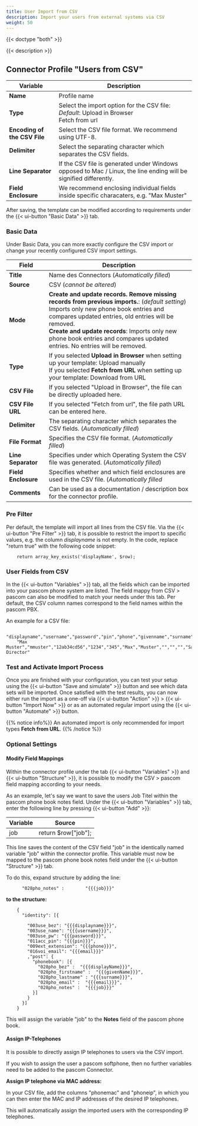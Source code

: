 ```yaml
---
title: User Import from CSV 
description: Import your users from external systems via CSV
weight: 50
---
```


{{< doctype "both" >}}

{{< description >}}


## Connector Profile "Users from CSV"

|Variable|Description|
|---|---|
|**Name**|Profile name|
|**Type**|Select the import option for the CSV file: <br/>*Default*: Upload in Browser<br/>Fetch from url|
|**Encoding of the CSV File**|Select the CSV file format. We recommend using UTF-8.|
|**Delimiter**|Select the separating character which separates the CSV fields.|
|**Line Separator**|If the CSV file is generated under Windows opposed to Mac / Linux, the line ending will be signified differently.|
|**Field Enclosure**|We recommend enclosing individual fields inside specific characaters, e.g. "Max Muster"|

After saving, the template can be modified according to requirements under the {{< ui-button "Basic Data" >}} tab.

### Basic Data

Under Basic Data, you can more exactly configure the CSV import or change your recently configured CSV import settings.

|Field|Description|
|---|---|
|**Title**|Name des Connectors (*Automatically filled*)|
|**Source**|CSV (*cannot be altered*)|
|**Mode**|**Create and update records. Remove missing records from previous imports.**: (*default setting*) Imports only new phone book entries and compares updated entries, old entries will be removed.<br/>**Create and update records**: Imports only new phone book entries and compares updated entries. No entries will be removed.|
|**Type**|If you selected **Upload in Browser** when setting up your template: Upload manually<br/>If you selected **Fetch from URL** when setting up your template: Download from URL|
|**CSV File**|If you selected "Upload in Browser", the file can be directly uploaded here.|
|**CSV File URL**|If you selected "Fetch from url", the file path URL can be entered here.|
|**Delimiter**|The separating character which separates the CSV fields. (*Automatically filled*)|
|**File Format**|Specifies the CSV file format. (*Automatically filled*)|
|**Line Separator**|Specifies under which Operating System the CSV file was generated. (*Automatically filled*)|
|**Field Enclosure**|Specifies whether and which field enclosures are used in the CSV file. (*Automatically filled*|
|**Comments**|Can be used as a documentation / description box for the connector profile.|


### Pre Filter

Per default, the template will import all lines from the CSV file. Via the {{< ui-button "Pre Filter" >}} tab, it is possible to restrict the import to specific values, e.g. the column *displayname* is not empty. In the code, replace "return true" with the following code snippet:

        return array_key_exists('displayName', $row);


### User Fields from CSV

In the {{< ui-button "Variables" >}} tab, all the fields which can be imported into your pascom phone system are listed. 
The field mappy from CSV > pascom can also be modified to match your needs under this tab.
Per default, the CSV column names correspond to the field names within the pascom PBX.

An example for a CSV file:

        "displayname","username","password","pin","phone","givenname","surname","email","mobile","homephone","job"
        "Max Muster","mmuster","12ab34cd56","1234","345","Max","Muster","","","","Sales Director"


### Test and Activate Import Process

Once you are finished with your configuration, you can test your setup using the {{< ui-button "Save and simulate" >}} button and see which data sets will be imported. Once satisfied with the test results, you can now either run the import as a one-off via {{< ui-button "Action" >}} > {{< ui-button "Import Now" >}} or as an automated regular import using the {{< ui-button "Automate" >}} button.

{{% notice info%}}
An automated import is only recommended for import types **Fetch from URL**.
{{% /notice  %}}


### Optional Settings

#### Modify Field Mappings

Within the connector profile under the tab {{< ui-button "Variables" >}} and {{< ui-button "Structure" >}}, it is possible to modify the CSV > pascom field mapping according to your needs.

As an example, let's say we want to save the users Job Titel within the pascom phone book notes field. 
Under the {{< ui-button "Variables" >}} tab, enter the following line by pressing {{< ui-button "Add" >}}:

|Variable|Source|
|----|----|
|job|return $row["job"];|

This line saves the content of the CSV field "job" in the identically named variable "job" within the connector profile.
This variable must now be mapped to the pascom phone book notes field under the {{< ui-button "Structure" >}} tab.

To do this, expand structure by adding the line:

          "028pho_notes" :        "{{{job}}}"

**to the structure:**

        {
          "identity": [{

            "003use_bez": "{{{displayname}}}",
            "003use_name": "{{{username}}}",
            "003use_pw": "{{{password}}}",
            "011acc_pin": "{{{pin}}}",
            "009ext_extension": "{{{phone}}}",
            "016voi_email": "{{{email}}}"          
            ,"post": {
              "phonebook": [{
                "028pho_bez" :  "{{{displayName}}}",
                "028pho_firstname" :  "{{{givenName}}}",
                "028pho_lastname" : "{{{surname}}}",
                "028pho_email" :  "{{{email}}}",
                "028pho_notes" :  "{{{job}}}"
              }]
            }
          }]
        }


This will assign the variable "job" to the **Notes** field of the pascom phone book.


#### Assign IP-Telephones 

It is possible to directly assign IP telephones to users via the CSV import.

If you wish to assign the user a pascom softphone, then no further variables need to be added to the pascom Connector.

**Assign IP telephone via MAC address:**

In your CSV file, add the columns "phonemac" and "phoneip", in which you can then enter the MAC and IP addresses of the desired IP telephones.

This will automatically assign the imported users with the corresponding IP telephones.

